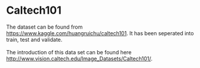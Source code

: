 # Caltech101

The dataset can be found from https://www.kaggle.com/huangruichu/caltech101. It has been seperated into train, test and validate.
<br>
<br>The introduction of this data set can be found here http://www.vision.caltech.edu/Image_Datasets/Caltech101/.
